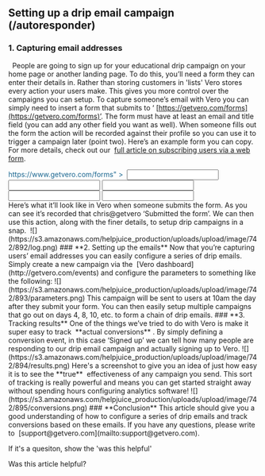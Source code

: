 
  
## Setting up a drip email campaign (/autoresponder)
    
### **1. Capturing email addresses**
 
People are going to sign up for your educational drip campaign on your home page or another landing page. To do this, you’ll need a form they can enter their details in.
Rather than storing customers in 'lists' Vero stores every action your users make. This gives you more control over the campaigns you can setup.
To capture someone’s email with Vero you can simply need to insert a form that submits to ‘
[https://getvero.com/forms](https://getvero.com/forms)’. The form must have at least an email and title field (you can add any other field you want as well). When someone fills out the form the action will be recorded against their profile so you can use it to trigger a campaign later (point two).
Here’s an example form you can copy. For more details, check out our 
[full article on subscribing users via a web form](https://getvero.zendesk.com/entries/22519391-creating-a-subscribe-form).
<form https://www.getvero.com/forms" style="margin: 0px; color: rgb(26, 102, 144); cursor: pointer; ">
https://www.getvero.com/forms" >
 <input id='api_key' > 
 <input /> <input id="title" >
<input id="email" >
<input id="submit" >
</form>
Here’s what it’ll look like in Vero when someone submits the form. As you can see it’s recorded that chris@getvero ‘Submitted the form’. We can then use this action, along with the finer details, to setup drip campaigns in a snap. 
![](https://s3.amazonaws.com/helpjuice_production/uploads/upload/image/742/892/log.png)
### **2. Setting up the emails**
Now that you’re capturing users’ email addresses you can easily configure a series of drip emails. 
Simply create a new campaign via the 
[Vero dashboard](http://getvero.com/events) and configure the parameters to something like the following:
![](https://s3.amazonaws.com/helpjuice_production/uploads/upload/image/742/893/parameters.png)
This campaign will be sent to users at 10am the day after they submit your form. You can then easily setup multiple campaigns that go out on days 4, 8, 10, etc. to form a chain of drip emails.
### **3. Tracking results**
One of the things we’ve tried to do with Vero is make it super easy to track 
**actual conversions**
.
By simply defining a conversion event, in this case ‘Signed up’ we can tell how many people are responding to our drip email campaign and actually signing up to Vero.
![](https://s3.amazonaws.com/helpjuice_production/uploads/upload/image/742/894/results.png)
Here's a screenshot to give you an idea of just how easy it is to see the **true**
 effectiveness of any campaign you send. This sort of tracking is really powerful and means you can get started straight away without spending hours configuring analytics software!
![](https://s3.amazonaws.com/helpjuice_production/uploads/upload/image/742/895/conversions.png)
### **Conclusion**
This article should give you a good understanding of how to configure a series of drip emails and track conversions based on these emails. If you have any questions, please write to 
[support@getvero.com](mailto:support@getvero.com).
         
        
          
If it's a quesiton, show the 'was this helpful'
            
Was this article helpful? 
                
                
